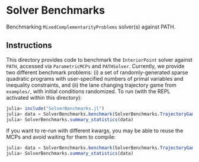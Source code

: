 # Solver Benchmarks

Benchmarking `MixedComplementarityProblems` solver(s) against PATH.

## Instructions

This directory provides code to benchmark the `InteriorPoint` solver against `PATH`, accessed via `ParametricMCPs` and `PATHSolver`. Currently, we provide two different benchmark problems: (i) a set of randomly-generated sparse quadratic programs with user-specified numbers of primal variables and inequality constraints, and (ii) the lane changing trajectory game from `examples/`, with initial conditions randomized. To run (with the REPL activated within this directory):

```julia
julia> include("SolverBenchmarks.jl")
julia> data = SolverBenchmarks.benchmark(SolverBenchmarks.TrajectoryGameBenchmark(); num_samples = 25);
julia> SolverBenchmarks.summary_statistics(data)
```

If you want to re-run with different kwargs, you may be able to reuse the MCPs and avoid waiting for them to compile:

```julia
julia> data = SolverBenchmarks.benchmark(SolverBenchmarks.TrajectoryGameBenchmark(); num_samples = 250, data.ip_mcp, data.path_mcp);
julia> SolverBenchmarks.summary_statistics(data)
```
